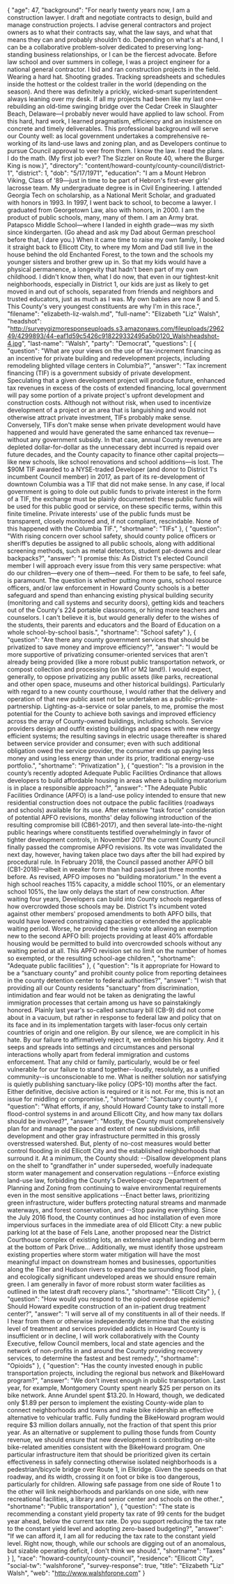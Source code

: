 {
  "age": 47,
  "background": "For nearly twenty years now, I am a construction lawyer. I draft and negotiate contracts to design, build and manage construction projects. I advise general contractors and project owners as to what their contracts say, what the law says, and what that means they can and probably shouldn't do. Depending on what's at hand, I can be a collaborative problem-solver dedicated to preserving long-standing business relationships, or I can be the fiercest advocate. Before law school and over summers in college, I was a project engineer for a national general contractor. I bid and ran construction projects in the field. Wearing a hard hat. Shooting grades. Tracking spreadsheets and schedules inside the hottest or the coldest trailer in the world (depending on the season). And there was definitely a prickly, wicked-smart superintendent always leaning over my desk. If all my projects had been like my last one—rebuilding an old-time swinging bridge over the Cedar Creek in Slaughter Beach, Delaware—I probably never would have applied to law school. From this hard, hard work, I learned pragmatism, efficiency and an insistence on concrete and timely deliverables. This professional background will serve our County well: as local government undertakes a comprehensive re-working of its land-use laws and zoning plan, and as Developers continue to pursue Council approval to veer from them. I know the law. I read the plans. I do the math. (My first job ever? The Sizzler on Route 40, where the Burger King is now.)",
  "directory": "content/howard-county/county-council/district-1",
  "district": 1,
  "dob": "5/17/1971",
  "education": "I am a Mount Hebron Viking, Class of '89—just in time to be part of Hebron's first-ever girls' lacrosse team. My undergraduate degree is in Civil Engineering. I attended Georgia Tech on scholarship, as a National Merit Scholar, and graduated with honors in 1993. In 1997, I went back to school, to become a lawyer. I graduated from Georgetown Law, also with honors, in 2000. I am the product of public schools, many, many of them. I am an Army brat. Patapsco Middle School—where I landed in eighth grade—was my sixth since kindergarten. (Go ahead and ask my Dad about German preschool before that, I dare you.) When it came time to raise my own family, I booked it straight back to Ellicott City, to where my Mom and Dad still live in the house behind the old Enchanted Forest, to the town and the schools my younger sisters and brother grew up in. So that my kids would have a physical permanence, a longevity that hadn't been part of my own childhood. I didn't know then, what I do now, that even in our tightest-knit neighborhoods, especially in District 1, our kids are just as likely to get moved in and out of schools, separated from friends and neighbors and trusted educators, just as much as I was. My own babies are now 8 and 5. This County's very youngest constituents are why I'm in this race.",
  "filename": "elizabeth-liz-walsh.md",
  "full-name": "Elizabeth \"Liz\" Walsh",
  "headshot": "http://surveygizmoresponseuploads.s3.amazonaws.com/fileuploads/296249/4299893/44-eaf1d59c5426c918229332495a5b0120_Walshheadshot-4.jpg",
  "last-name": "Walsh",
  "party": "Democrat",
  "questions": [
    {
      "question": "What are your views on the use of tax-increment financing as an incentive for private building and redevelopment projects, including remodeling blighted village centers in Columbia?",
      "answer": "Tax increment financing (TIF) is a government subsidy of private development. Speculating that a given development project will produce future, enhanced tax revenues in excess of the costs of extended financing, local government will pay some portion of a private project's upfront development and construction costs. Although not without risk, when used to incentivize development of a project or an area that is languishing and would not otherwise attract private investment, TIFs probably make sense.  Conversely, TIFs don't make sense when private development would have happened and would have generated the same enhanced tax revenue—without any government subsidy. In that case, annual County revenues are depleted dollar-for-dollar as the unnecessary debt incurred is repaid over future decades, and the County capacity to finance other capital projects—like new schools, like school renovations and school additions—is lost. The $90M TIF awarded to a NYSE-traded Developer (and donor to District 1's incumbent Council member) in 2017, as part of its re-development of downtown Columbia was a TIF that did not make sense.  In any case, if local government is going to dole out public funds to private interest in the form of a TIF, the exchange must be plainly documented: these public funds will be used for this public good or service, on these specific terms, within this finite timeline. Private interests' use of the public funds must be transparent, closely monitored and, if not compliant, rescindable. None of this happened with the Columbia TIF.",
      "shortname": "TIFs"
    },
    {
      "question": "With rising concern over school safety, should county police officers or sheriff’s deputies be assigned to all public schools, along with additional screening methods, such as metal detectors, student pat-downs and clear backpacks?",
      "answer": "I promise this: As District 1's elected Council member I will approach every issue from this very same perspective: what do our children—every one of them—need.  For them to be safe, to feel safe, is paramount.  The question is whether putting more guns, school resource officers, and/or law enforcement in Howard County schools is a better safeguard and spend than enhancing existing  physical building security (monitoring and call systems and security doors), getting kids and teachers out of the County's 224 portable classrooms, or hiring more teachers and counselors. I can't believe it is, but would generally defer to the wishes of the students, their parents and educators and the Board of Education on a whole school-by-school basis.",
      "shortname": "School safety"
    },
    {
      "question": "Are there any county government services that should be privatized to save money and improve efficiency?",
      "answer": "I would be more supportive of privatizing consumer-oriented services that aren't already being provided  (like  a more robust public transportation network, or compost collection and processing (on M1 or M2 land!). I would expect, generally, to oppose privatizing any public assets (like parks, recreational and other open space, museums and other historical buildings). Particularly with regard to a new county courthouse, I would rather that the delivery and operation of that new public asset not be undertaken as a public-private-partnership.  Lighting-as-a-service or solar panels, to me, promise the most potential for the County to achieve both savings and improved efficiency across the array of County-owned buildings, including schools. Service providers design and outfit existing buildings and spaces with new energy efficient systems; the resulting savings in electric usage thereafter is shared between service provider and consumer; even with such additional obligation owed the service provider, the consumer ends up paying less money and using less energy than under its prior, traditional energy-use portfolio.",
      "shortname": "Privatization"
    },
    {
      "question": "Is a provision in the county’s recently adopted Adequate Public Facilities Ordinance that allows developers to build affordable housing in areas where a building moratorium is in place a responsible approach?",
      "answer": "The Adequate Public Facilities Ordinance (APFO) is a land-use policy intended to ensure that new residential construction does not outpace the public facilities (roadways and schools) available for its use.  After extensive \"task force\" consideration of potential APFO revisions, months' delay following introduction of the resulting compromise bill (CB61-2017), and then several late-into-the-night public hearings where constituents testified overwhelmingly in favor of tighter development controls, in November 2017 the current County Council finally passed the compromise APFO revisions. Its vote was invalidated the next day, however, having taken place two days after the bill had expired by procedural rule.  In February 2018, the Council passed another APFO bill (CB1-2018)—albeit in weaker form than had passed just three months before.  As revised, APFO imposes no \"building moratorium.\" In the event a high school reaches 115% capacity, a middle school 110%, or an elementary school 105%, the law only delays the start of new construction.  After waiting four years, Developers can build into County schools regardless of how overcrowded those schools may be.  District 1's incumbent voted against other members' proposed amendments to both APFO bills, that would have lowered constraining capacities or extended the applicable waiting period. Worse, he provided the swing vote allowing an exemption new to the second APFO bill: projects providing at least 40% affordable housing would be permitted to build into overcrowded schools without any waiting period at all. This APFO revision set no limit on the number of homes so exempted, or the resulting school-age children.",
      "shortname": "Adequate public facilities"
    },
    {
      "question": "Is it appropriate for Howard to be a “sanctuary county” and prohibit county police from reporting detainees in the county detention center to federal authorities?",
      "answer": "I wish that providing all our County residents \"sanctuary\" from discrimination, intimidation and fear would not be taken as denigrating the lawful immigration processes that certain among us have so painstakingly honored. Plainly last year's so-called sanctuary bill (CB-9) did not come about in a vacuum, but rather in response to federal law and policy that on its face and in its implementation targets with laser-focus only certain countries of origin and one religion. By our silence, we are complicit in his hate. By our failure to affirmatively reject it, we embolden his bigotry. And it seeps and spreads into settings and circumstances and personal interactions wholly apart from federal immigration and customs enforcement. That any child or family, particularly, would be or feel vulnerable for our failure to stand together--loudly, resolutely, as a unified community--is unconscionable to me.  What is neither solution nor satisfying is quietly publishing sanctuary-like policy (OPS-10) months after the fact. Either definitive, decisive action is required or it is not. For me, this is not an issue for middling or compromise.",
      "shortname": "Sanctuary county"
    },
    {
      "question": "What efforts, if any, should Howard County take to install more flood-control systems in and around Ellicott City, and how many tax dollars should be involved?",
      "answer": "Mostly, the County must comprehensively plan for and manage the pace and extent of new subdivisions, infill development and other gray infrastructure permitted in this grossly overstressed watershed. But, plenty of no-cost measures would better control flooding in old Ellicott City and the established neighborhoods that surround it. At a minimum, the County should:  --Disallow development plans on the shelf to \"grandfather in\" under superseded, woefully inadequate storm water management and conservation regulations --Enforce existing land-use law, forbidding the County's Developer-cozy Department of Planning and Zoning from continuing to waive environmental requirements even in the most sensitive applications --Enact better laws, prioritizing green infrastructure, wider buffers protecting natural streams and manmade waterways, and forest conservation, and    --Stop paving everything. Since the July 2016 flood, the County continues ad hoc installation of even more impervious surfaces in the immediate area of old Ellicott City: a new public parking lot at the base of Fels Lane, another proposed near the District Courthouse complex of existing lots, an extensive asphalt landing and berm at the bottom of Park Drive…    Additionally, we must identify those upstream existing properties where storm water mitigation will have the most meaningful impact on downstream homes and businesses, opportunities along the Tiber and Hudson rivers to expand the surrounding flood plain, and ecologically significant undeveloped areas we should ensure remain green.    I am generally in favor of more robust storm water facilities as outlined in the latest draft recovery plans.",
      "shortname": "Ellicott City"
    },
    {
      "question": "How would you respond to the opiod overdose epidemic? Should Howard expedite construction of an in-patient drug treatment center?",
      "answer": "I will serve all of my constituents in all of their needs. If I hear from them or otherwise independently determine that the existing level of treatment and services provided addicts in Howard County is insufficient or in decline, I will work collaboratively with the County Executive, fellow Council members, local and state agencies and the network of non-profits in and around the County providing recovery services, to determine the fastest and best remedy.",
      "shortname": "Opioids"
    },
    {
      "question": "Has the county invested enough in public transportation projects, including the regional bus network and BikeHoward program?",
      "answer": "We don't invest enough in public transportation. Last year, for example, Montgomery County spent nearly $25 per person on its bike network. Anne Arundel spent $13.20. In Howard, though, we dedicated only $1.89 per person to implement the existing County-wide plan to connect neighborhoods and towns and make bike ridership an effective alternative to vehicular traffic. Fully funding the BikeHoward program would require $3 million dollars annually, not the fraction of that spent this prior year. As an alternative or supplement to pulling those funds from County revenue, we should ensure that new development is contributing on-site bike-related amenities consistent with the BikeHoward program.  One particular infrastructure item that should be prioritized given its certain effectiveness in safely connecting otherwise isolated neighborhoods is a pedestrian/bicycle bridge over Route 1, in Elkridge. Given the speeds on that roadway, and its width, crossing it on foot or bike is too dangerous, particularly for children.  Allowing safe passage from one side of Route 1 to the other will link neighborhoods and parklands on one side, with new recreational facilities, a library and senior center and schools on the other.",
      "shortname": "Public transportation"
    },
    {
      "question": "The state is recommending a constant yield property tax rate of 99 cents for the budget year ahead, below the current tax rate. Do you support reducing the tax rate to the constant yield level and adopting zero-based budgeting?",
      "answer": "If we can afford it, I am all for reducing the tax rate to the constant yield level. Right now, though, while our schools are digging out of an anomalous, but sizable operating deficit, I don't think we should.",
      "shortname": "Taxes"
    }
  ],
  "race": "howard-county/county-council",
  "residence": "Ellicott City",
  "social-tw": "walshforone",
  "survey-response": true,
  "title": "Elizabeth \"Liz\" Walsh",
  "web": "http://www.walshforone.com"
}
